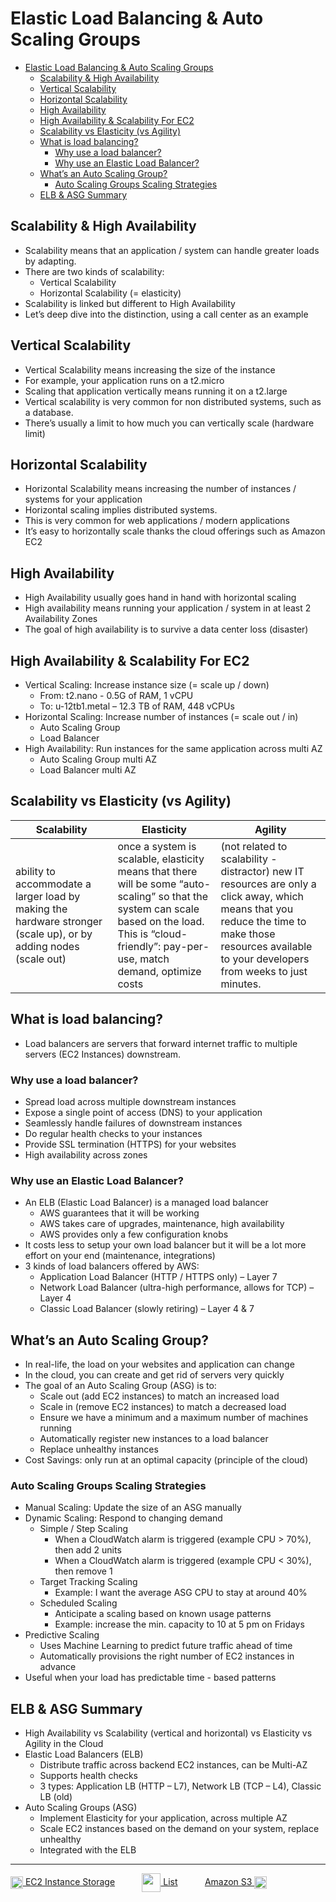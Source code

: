 # Elastic Load Balancing & Auto Scaling Groups

- [Elastic Load Balancing & Auto Scaling Groups](#elastic-load-balancing--auto-scaling-groups)
    - [Scalability & High Availability](#scalability--high-availability)
    - [Vertical Scalability](#vertical-scalability)
    - [Horizontal Scalability](#horizontal-scalability)
    - [High Availability](#high-availability)
    - [High Availability & Scalability For EC2](#high-availability--scalability-for-ec2)
    - [Scalability vs Elasticity (vs Agility)](#scalability-vs-elasticity-vs-agility)
    - [What is load balancing?](#what-is-load-balancing)
        - [Why use a load balancer?](#why-use-a-load-balancer)
        - [Why use an Elastic Load Balancer?](#why-use-an-elastic-load-balancer)
    - [What’s an Auto Scaling Group?](#whats-an-auto-scaling-group)
        - [Auto Scaling Groups Scaling Strategies](#auto-scaling-groups-scaling-strategies)
    - [ELB & ASG Summary](#elb--asg-summary)

## Scalability & High Availability

- Scalability means that an application / system can handle greater loads by adapting.
- There are two kinds of scalability:
    - Vertical Scalability
    - Horizontal Scalability (= elasticity)
- Scalability is linked but different to High Availability
- Let’s deep dive into the distinction, using a call center as an example

## Vertical Scalability

- Vertical Scalability means increasing the size of the instance
- For example, your application runs on a t2.micro
- Scaling that application vertically means running it on a t2.large
- Vertical scalability is very common for non distributed systems, such as a database.
- There’s usually a limit to how much you can vertically scale (hardware limit)

## Horizontal Scalability

- Horizontal Scalability means increasing the number of instances / systems for your application
- Horizontal scaling implies distributed systems.
- This is very common for web applications / modern applications
- It’s easy to horizontally scale thanks the cloud offerings such as Amazon EC2

## High Availability

- High Availability usually goes hand in hand with horizontal scaling
- High availability means running your application / system in at least 2 Availability Zones
- The goal of high availability is to survive a data center loss (disaster)

## High Availability & Scalability For EC2

- Vertical Scaling: Increase instance size (= scale up / down)
    - From: t2.nano - 0.5G of RAM, 1 vCPU
    - To: u-12tb1.metal – 12.3 TB of RAM, 448 vCPUs
- Horizontal Scaling: Increase number of instances (= scale out / in)
    - Auto Scaling Group
    - Load Balancer
- High Availability: Run instances for the same application across multi AZ
    - Auto Scaling Group multi AZ
    - Load Balancer multi AZ

## Scalability vs Elasticity (vs Agility)

| Scalability                                                                                                     | Elasticity                                                                                                                                                                                             | Agility                                                                                                                                                                                                 |
| --------------------------------------------------------------------------------------------------------------- | ------------------------------------------------------------------------------------------------------------------------------------------------------------------------------------------------------ | ------------------------------------------------------------------------------------------------------------------------------------------------------------------------------------------------------- |
| ability to accommodate a larger load by making the hardware stronger (scale up), or by adding nodes (scale out) | once a system is scalable, elasticity means that there will be some “auto-scaling” so that the system can scale based on the load. This is “cloud-friendly”: pay-per-use, match demand, optimize costs | (not related to scalability - distractor) new IT resources are only a click away, which means that you reduce the time to make those resources available to your developers from weeks to just minutes. |

## What is load balancing?

- Load balancers are servers that forward internet traffic to multiple servers (EC2 Instances) downstream.

### Why use a load balancer?

- Spread load across multiple downstream instances
- Expose a single point of access (DNS) to your application
- Seamlessly handle failures of downstream instances
- Do regular health checks to your instances
- Provide SSL termination (HTTPS) for your websites
- High availability across zones

### Why use an Elastic Load Balancer?

- An ELB (Elastic Load Balancer) is a managed load balancer
    - AWS guarantees that it will be working
    - AWS takes care of upgrades, maintenance, high availability
    - AWS provides only a few configuration knobs
- It costs less to setup your own load balancer but it will be a lot more effort on your end (maintenance, integrations)
- 3 kinds of load balancers offered by AWS:
    - Application Load Balancer (HTTP / HTTPS only) – Layer 7
    - Network Load Balancer (ultra-high performance, allows for TCP) – Layer 4
    - Classic Load Balancer (slowly retiring) – Layer 4 & 7

## What’s an Auto Scaling Group?

- In real-life, the load on your websites and application can change
- In the cloud, you can create and get rid of servers very quickly
- The goal of an Auto Scaling Group (ASG) is to:
    - Scale out (add EC2 instances) to match an increased load
    - Scale in (remove EC2 instances) to match a decreased load
    - Ensure we have a minimum and a maximum number of machines running
    - Automatically register new instances to a load balancer
    - Replace unhealthy instances
- Cost Savings: only run at an optimal capacity (principle of the cloud)

### Auto Scaling Groups Scaling Strategies

- Manual Scaling: Update the size of an ASG manually
- Dynamic Scaling: Respond to changing demand
    - Simple / Step Scaling
        - When a CloudWatch alarm is triggered (example CPU > 70%), then add 2 units
        - When a CloudWatch alarm is triggered (example CPU < 30%), then remove 1
    - Target Tracking Scaling
        - Example: I want the average ASG CPU to stay at around 40%
    - Scheduled Scaling
        - Anticipate a scaling based on known usage patterns
        - Example: increase the min. capacity to 10 at 5 pm on Fridays
- Predictive Scaling
    - Uses Machine Learning to predict future traffic ahead of time
    - Automatically provisions the right number of EC2 instances in advance
- Useful when your load has predictable time - based patterns

## ELB & ASG Summary

- High Availability vs Scalability (vertical and horizontal) vs Elasticity vs Agility in the Cloud
- Elastic Load Balancers (ELB)
    - Distribute traffic across backend EC2 instances, can be Multi-AZ
    - Supports health checks
    - 3 types: Application LB (HTTP – L7), Network LB (TCP – L4), Classic LB (old)
- Auto Scaling Groups (ASG)
    - Implement Elasticity for your application, across multiple AZ
    - Scale EC2 instances based on the demand on your system, replace unhealthy
    - Integrated with the ELB

* * *

[<img align="center" src="../images/back-arrow.png" height="20" width="20"/>  EC2 Instance Storage](./ec2_storage.md)&nbsp; &nbsp; &nbsp; &nbsp; &nbsp; &nbsp;[<img align="center" src="../images/list.png" height="30" width="30"/> List](../README.md)&nbsp; &nbsp; &nbsp; &nbsp; &nbsp; &nbsp;[Amazon S3 <img align="center" src="../images/forward-arrow.png" height="20" width="20"/>](./s3.md)
